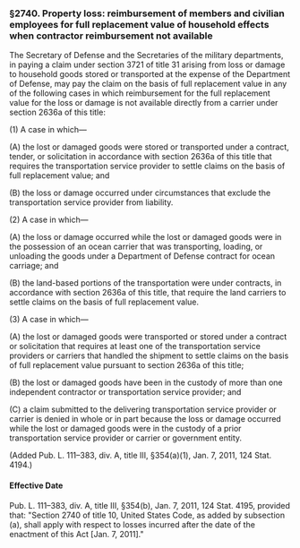 ### §2740. Property loss: reimbursement of members and civilian employees for full replacement value of household effects when contractor reimbursement not available ###

The Secretary of Defense and the Secretaries of the military departments, in paying a claim under section 3721 of title 31 arising from loss or damage to household goods stored or transported at the expense of the Department of Defense, may pay the claim on the basis of full replacement value in any of the following cases in which reimbursement for the full replacement value for the loss or damage is not available directly from a carrier under section 2636a of this title:

(1) A case in which—

(A) the lost or damaged goods were stored or transported under a contract, tender, or solicitation in accordance with section 2636a of this title that requires the transportation service provider to settle claims on the basis of full replacement value; and

(B) the loss or damage occurred under circumstances that exclude the transportation service provider from liability.

(2) A case in which—

(A) the loss or damage occurred while the lost or damaged goods were in the possession of an ocean carrier that was transporting, loading, or unloading the goods under a Department of Defense contract for ocean carriage; and

(B) the land-based portions of the transportation were under contracts, in accordance with section 2636a of this title, that require the land carriers to settle claims on the basis of full replacement value.

(3) A case in which—

(A) the lost or damaged goods were transported or stored under a contract or solicitation that requires at least one of the transportation service providers or carriers that handled the shipment to settle claims on the basis of full replacement value pursuant to section 2636a of this title;

(B) the lost or damaged goods have been in the custody of more than one independent contractor or transportation service provider; and

(C) a claim submitted to the delivering transportation service provider or carrier is denied in whole or in part because the loss or damage occurred while the lost or damaged goods were in the custody of a prior transportation service provider or carrier or government entity.

(Added Pub. L. 111–383, div. A, title III, §354(a)(1), Jan. 7, 2011, 124 Stat. 4194.)

#### Effective Date ####

Pub. L. 111–383, div. A, title III, §354(b), Jan. 7, 2011, 124 Stat. 4195, provided that: "Section 2740 of title 10, United States Code, as added by subsection (a), shall apply with respect to losses incurred after the date of the enactment of this Act [Jan. 7, 2011]."